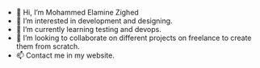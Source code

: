 - 👋 Hi, I’m Mohammed Elamine Zighed
- 👀 I’m interested in development and designing.
- 🌱 I’m currently learning testing and devops.
- 💞️ I’m looking to collaborate on different projects on freelance to create them from scratch.
- 📫 Contact me in my website.
